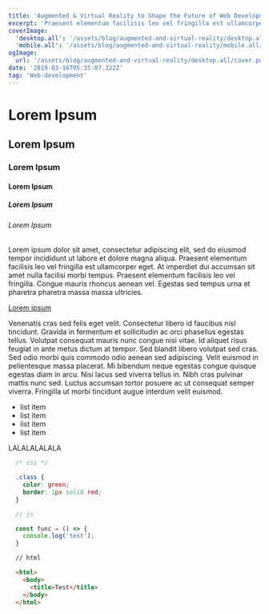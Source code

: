 ```yaml
---
title: 'Augmented & Virtual Reality to Shape the Future of Web Development'
excerpt: 'Praesent elementum facilisis leo vel fringilla est ullamcorper eget. At imperdiet dui accumsan sit amet nulla facilisi morbi tempus.'
coverImage:
  'desktop.all': '/assets/blog/augmented-and-virtual-reality/desktop.all/cover.png'
  'mobile.all': '/assets/blog/augmented-and-virtual-reality/mobile.all/cover.png'
ogImage:
  url: '/assets/blog/augmented-and-virtual-reality/desktop.all/cover.png'
date: '2019-03-16T05:35:07.322Z'
tag: 'Web-development'
---
```


# Lorem Ipsum
## Lorem Ipsum
### Lorem Ipsum
#### Lorem Ipsum
##### Lorem Ipsum
###### Lorem Ipsum

Lorem ipsum dolor sit amet, consectetur adipiscing elit, sed do eiusmod tempor incididunt ut labore et dolore magna aliqua. Praesent elementum facilisis leo vel fringilla est ullamcorper eget. At imperdiet dui accumsan sit amet nulla facilisi morbi tempus. Praesent elementum facilisis leo vel fringilla. Congue mauris rhoncus aenean vel. Egestas sed tempus urna et pharetra pharetra massa massa ultricies.

[Lorem ipsum](https://www.youtube.com/watch?v=qd2hX721Wjg)

Venenatis cras sed felis eget velit. Consectetur libero id faucibus nisl tincidunt. Gravida in fermentum et sollicitudin ac orci phasellus egestas tellus. Volutpat consequat mauris nunc congue nisi vitae. Id aliquet risus feugiat in ante metus dictum at tempor. Sed blandit libero volutpat sed cras. Sed odio morbi quis commodo odio aenean sed adipiscing. Velit euismod in pellentesque massa placerat. Mi bibendum neque egestas congue quisque egestas diam in arcu. Nisi lacus sed viverra tellus in. Nibh cras pulvinar mattis nunc sed. Luctus accumsan tortor posuere ac ut consequat semper viverra. Fringilla ut morbi tincidunt augue interdum velit euismod.

* list item
* list item
* list item
* list item

<PostTitle>LALALALALALA</PostTitle>

```css
  /* css */

  .class {
    color: green;
    border: 1px solid red;
  }
```

```js
  // js

  const func = () => {
    console.log('test');
  }
```


```html
  // html

  <html>
    <body>
      <title>Test</title>
    </body>
  </html>
```
